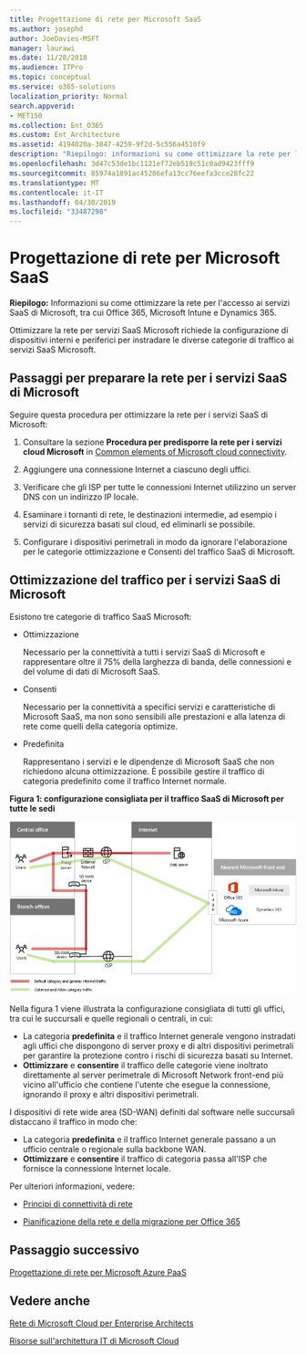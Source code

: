 ```yaml
---
title: Progettazione di rete per Microsoft SaaS
ms.author: josephd
author: JoeDavies-MSFT
manager: laurawi
ms.date: 11/28/2018
ms.audience: ITPro
ms.topic: conceptual
ms.service: o365-solutions
localization_priority: Normal
search.appverid:
- MET150
ms.collection: Ent_O365
ms.custom: Ent_Architecture
ms.assetid: 4194020a-3847-4259-9f2d-5c556a4510f9
description: "Riepilogo: informazioni su come ottimizzare la rete per l'accesso ai servizi SaaS di Microsoft, tra cui Office 365, Microsoft Intune e Dynamics 365."
ms.openlocfilehash: 3d47c53de1bc1121ef72eb519c51c0ad9423fff9
ms.sourcegitcommit: 85974a1891ac45286efa13cc76eefa3cce28fc22
ms.translationtype: MT
ms.contentlocale: it-IT
ms.lasthandoff: 04/30/2019
ms.locfileid: "33487298"
---
```

# <a name="designing-networking-for-microsoft-saas"></a>Progettazione di rete per Microsoft SaaS

 **Riepilogo:** Informazioni su come ottimizzare la rete per l'accesso ai servizi SaaS di Microsoft, tra cui Office 365, Microsoft Intune e Dynamics 365.
  
Ottimizzare la rete per servizi SaaS Microsoft richiede la configurazione di dispositivi interni e periferici per instradare le diverse categorie di traffico ai servizi SaaS Microsoft.
  
## <a name="steps-to-prepare-your-network-for-microsoft-saas-services"></a>Passaggi per preparare la rete per i servizi SaaS di Microsoft

Seguire questa procedura per ottimizzare la rete per i servizi SaaS di Microsoft:
  
1. Consultare la sezione **Procedura per predisporre la rete per i servizi cloud Microsoft** in [Common elements of Microsoft cloud connectivity](common-elements-of-microsoft-cloud-connectivity.md).
    
2. Aggiungere una connessione Internet a ciascuno degli uffici.
    
3. Verificare che gli ISP per tutte le connessioni Internet utilizzino un server DNS con un indirizzo IP locale.
    
4. Esaminare i tornanti di rete, le destinazioni intermedie, ad esempio i servizi di sicurezza basati sul cloud, ed eliminarli se possibile.
    
5. Configurare i dispositivi perimetrali in modo da ignorare l'elaborazione per le categorie ottimizzazione e Consenti del traffico SaaS di Microsoft.

## <a name="optimizing-traffic-to-microsofts-saas-services"></a>Ottimizzazione del traffico per i servizi SaaS di Microsoft    

Esistono tre categorie di traffico SaaS Microsoft:

- Ottimizzazione

  Necessario per la connettività a tutti i servizi SaaS di Microsoft e rappresentare oltre il 75% della larghezza di banda, delle connessioni e del volume di dati di Microsoft SaaS.

- Consenti

  Necessario per la connettività a specifici servizi e caratteristiche di Microsoft SaaS, ma non sono sensibili alle prestazioni e alla latenza di rete come quelli della categoria optimize.

- Predefinita

  Rappresentano i servizi e le dipendenze di Microsoft SaaS che non richiedono alcuna ottimizzazione. È possibile gestire il traffico di categoria predefinito come il traffico Internet normale.


**Figura 1: configurazione consigliata per il traffico SaaS di Microsoft per tutte le sedi**

![Figura 1: configurazione consigliata per il traffico SaaS di Microsoft per tutte le sedi](media/Network-Poster/SaaS1.png)

Nella figura 1 viene illustrata la configurazione consigliata di tutti gli uffici, tra cui le succursali e quelle regionali o centrali, in cui:

- La categoria **predefinita** e il traffico Internet generale vengono instradati agli uffici che dispongono di server proxy e di altri dispositivi perimetrali per garantire la protezione contro i rischi di sicurezza basati su Internet.
- **Ottimizzare** e **consentire** il traffico delle categorie viene inoltrato direttamente al server perimetrale di Microsoft Network front-end più vicino all'ufficio che contiene l'utente che esegue la connessione, ignorando il proxy e altri dispositivi perimetrali.

I dispositivi di rete wide area (SD-WAN) definiti dal software nelle succursali distaccano il traffico in modo che: 

- La categoria **predefinita** e il traffico Internet generale passano a un ufficio centrale o regionale sulla backbone WAN. 
- **Ottimizzare** e **consentire** il traffico di categoria passa all'ISP che fornisce la connessione Internet locale.
  
Per ulteriori informazioni, vedere:
  
- [Principi di connettività di rete](https://aka.ms/expressrouteoffice365)

- [Pianificazione della rete e della migrazione per Office 365](https://aka.ms/tune)
    
## <a name="next-step"></a>Passaggio successivo

[Progettazione di rete per Microsoft Azure PaaS](designing-networking-for-microsoft-azure-paas.md)
    
## <a name="see-also"></a>Vedere anche

[Rete di Microsoft Cloud per Enterprise Architects](microsoft-cloud-networking-for-enterprise-architects.md)
  
[Risorse sull'architettura IT di Microsoft Cloud](microsoft-cloud-it-architecture-resources.md)

